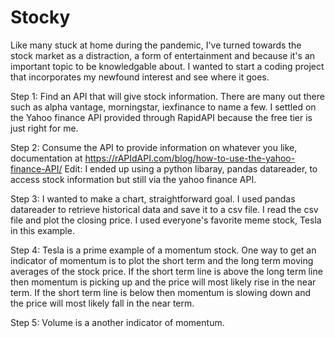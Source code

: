 # Stocky

Like many stuck at home during the pandemic, I've turned towards the stock market as a distraction, a form of entertainment and because it's an important topic to be knowledgable about. I wanted to start a coding project that incorporates my newfound interest and see where it goes.

Step 1: Find an API that will give stock information. There are many out there such as alpha vantage, morningstar, iexfinance to name a few. I settled on the Yahoo finance API provided through RapidAPI because the free tier is just right for me.

Step 2: Consume the API to provide information on whatever you like, documentation at https://rAPIdAPI.com/blog/how-to-use-the-yahoo-finance-API/
Edit: I ended up using a python libaray, pandas datareader, to access stock information but still via the yahoo finance API.

Step 3: I wanted to make a chart, straightforward goal. I used pandas datareader to retrieve historical data and save it to a csv file. I read the csv file and plot the closing price. I used everyone's favorite meme stock, Tesla in this example.

Step 4: Tesla is a prime example of a momentum stock. One way to get an indicator of momentum is to plot the short term and the long term moving averages of the stock price. If the short term line is above the long term line then momentum is picking up and the price will most likely rise in the near term. If the short term line is below then momentum is slowing down and the price will most likely fall in the near term.

Step 5: Volume is a another indicator of momentum.

